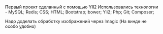 Первый проект сделанный с помощью YII2
Использовались технологии -
MySQL;
Redis;
CSS;
HTML;
Bootstrap;
bower;
Yii2;
Php;
Git;
Composer;

Надо доделать обработку изображений через Imagic (На винде не особо удобно)
